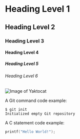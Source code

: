 # Heading Level 1
## Heading Level 2
### Heading Level 3
#### Heading Level 4
##### Heading Level 5
###### Heading Level 6

![Image of Yaktocat](https://octodex.github.com/images/yaktocat.png)

A Git command code example:
```
$ git init
Initialized empty Git repository
```

A C statement code example:
```C
printf("Hello World!");
```
